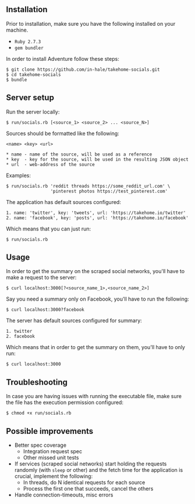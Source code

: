 ## Installation

Prior to installation, make sure you have the following installed on your machine.
* `Ruby 2.7.3`
* `gem bundler`

In order to install Adventure follow these steps:

```shell
$ git clone https://github.com/in-hale/takehome-socials.git
$ cd takehome-socials
$ bundle
```

## Server setup

Run the server locally:
```shell
$ run/socials.rb [<source_1> <source_2> ... <source_N>]
```
Sources should be formatted like the following:
```
<name> <key> <url>

* name - name of the source, will be used as a reference
* key  - key for the source, will be used in the resulting JSON object
* url  - web-address of the source
```
Examples:
```shell
$ run/socials.rb 'reddit threads https://some_reddit_url.com' \
                 'pinterest photos https://test_pinterest.com'
```
The application has default sources configured:
```
1. name: 'twitter', key: 'tweets', url: 'https://takehome.io/twitter'
2. name: 'facebook', key: 'posts', url: 'https://takehome.io/facebook'
```
Which means that you can just run:
```shell
$ run/socials.rb
```

## Usage

In order to get the summary on the scraped social networks, you'll have to make a request to the server:
```shell
$ curl localhost:3000[?<source_name_1>,<source_name_2>]
```
Say you need a summary only on Facebook, you'll have to run the following:
```shell
$ curl localhost:3000?facebook
```
The server has default sources configured for summary:
```
1. twitter
2. facebook
```
Which means that in order to get the summary on them, you'll have to only run:
```shell
$ curl localhost:3000
```

## Troubleshooting

In case you are having issues with running the executable file, make sure the file has the execution permission configured:
```shell
$ chmod +x run/socials.rb
```

## Possible improvements

* Better spec coverage
  * Integration request spec
  * Other missed unit tests
* If services (scraped social networks) start holding the requests randomly (with `sleep` or other) and the fetch time for the application is crucial, implement the following:
  * In threads, do N identical requests for each source
  * Process the first one that succeeds, cancel the others
* Handle connection-timeouts, misc errors